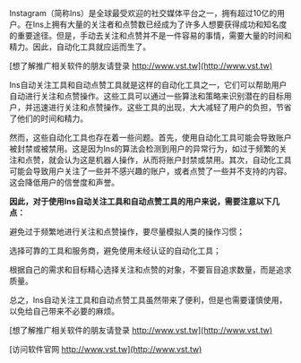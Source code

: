 Instagram（简称Ins）是全球最受欢迎的社交媒体平台之一，拥有超过10亿的用户。在Ins上拥有大量的关注者和点赞数已经成为了许多人想要获得成功和知名度的重要途径。但是，手动去关注和点赞并不是一件容易的事情，需要大量的时间和精力。因此，自动化工具就应运而生了。

[想了解推广相关软件的朋友请登录 http://www.vst.tw](http://www.vst.tw)

Ins自动关注工具和自动点赞工具就是这样的自动化工具之一，它们可以帮助用户自动进行关注和点赞操作。这些工具可以通过一些算法和策略来识别潜在的目标用户，并迅速进行关注和点赞操作。这些工具的出现，大大减轻了用户的负担，节省了他们的时间和精力。

然而，这些自动化工具也存在着一些问题。首先，使用自动化工具可能会导致账户被封禁或被禁用。这是因为Ins的算法会检测到用户的异常行为，如过于频繁的关注和点赞，就会认为这是机器人操作，从而将账户封禁或禁用。其次，自动化工具可能会导致用户关注了一些并不感兴趣的账户，或者点赞了一些并不支持的内容。这会降低用户的信誉度和声誉。

**因此，对于使用Ins自动关注工具和自动点赞工具的用户来说，需要注意以下几点：**

避免过于频繁地进行关注和点赞操作，要尽量模拟人类的操作习惯；

选择可靠的工具和服务商，避免使用未经认证的自动化工具；

根据自己的需求和目标精心选择关注和点赞的对象，不要盲目追求数量，而是追求质量。

总之，Ins自动关注工具和自动点赞工具虽然带来了便利，但是也需要谨慎使用，以免给自己带来不必要的麻烦。

[想了解推广相关软件的朋友请登录 http://www.vst.tw](http://www.vst.tw)


[访问软件官网 http://www.vst.tw](http://www.vst.tw)
